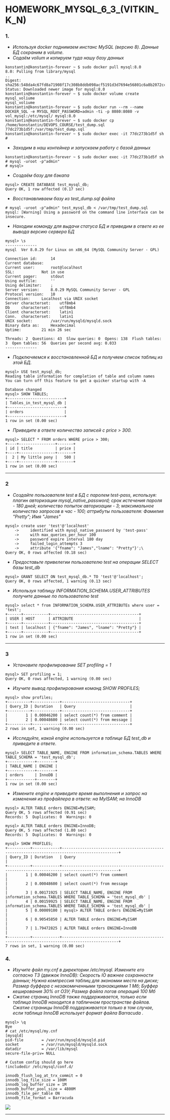 # HOMEWORK_MYSQL_6_3_(VITKIN_K_N)

### 1. 
- *Используя docker поднимаем инстанс MySQL (версию 8). Данные БД сохраним в volume.*
- *Содаём volium и копируем туда нашу базу данных*
```
konstantin@konstantin-forever ~ $ sudo docker pull mysql:8.0
8.0: Pulling from library/mysql
..
Digest: sha256:548da4c67fd8a71908f17c308b8ddb098acf5191d3d7694e56801c6a8b2072cc
Status: Downloaded newer image for mysql:8.0
konstantin@konstantin-forever ~ $ sudo docker volume create mysql_voliume
mysql_voliume
konstantin@konstantin-forever ~ $ sudo docker run --rm --name DOCKER_SQL -e MYSQL_ROOT_PASSWORD=admin -ti -p 8080:8080 -v vol_mysql:/etc/mysql/ mysql:8.0
konstantin@konstantin-forever ~ $ sudo docker cp /home/konstantin/DEVOPS_COURSE/test_dump.sql 77dc273b1d5f:/var/tmp/test_dump.sql
konstantin@konstantin-forever ~ $ sudo docker exec -it 77dc273b1d5f sh
# 
```
- *Заходим в наш контейнер и запускаем работу с базой данных*
```
konstantin@konstantin-forever ~ $ sudo docker exec -it 77dc273b1d5f sh
# mysql -uroot -p"admin" 
# mysql> 
```
- *Cоздаём базу для бэкапа*
```
mysql> CREATE DATABASE test_mysql_db;
Query OK, 1 row affected (0.17 sec)
```
- *Восстанавливаем базу из test_dump.sql файла* 
```
# mysql -uroot -p"admin" test_mysql_db < /var/tmp/test_dump.sql     
mysql: [Warning] Using a password on the command line interface can be insecure.
```
- *Находим команду для выдачи статуса БД и приведим в ответе из ее вывода версию сервера БД*
```
mysql> \s
--------------
mysql  Ver 8.0.29 for Linux on x86_64 (MySQL Community Server - GPL)

Connection id:		14
Current database:	
Current user:		root@localhost
SSL:			Not in use
Current pager:		stdout
Using outfile:		''
Using delimiter:	;
Server version:		8.0.29 MySQL Community Server - GPL
Protocol version:	10
Connection:		Localhost via UNIX socket
Server characterset:	utf8mb4
Db     characterset:	utf8mb4
Client characterset:	latin1
Conn.  characterset:	latin1
UNIX socket:		/var/run/mysqld/mysqld.sock
Binary data as:		Hexadecimal
Uptime:			21 min 26 sec

Threads: 2  Questions: 43  Slow queries: 0  Opens: 138  Flush tables: 3  Open tables: 56  Queries per second avg: 0.033
--------------
```
- *Подключяемся к восстановленной БД и получяем список таблиц из этой БД.*
```
mysql> USE test_mysql_db;
Reading table information for completion of table and column names
You can turn off this feature to get a quicker startup with -A

Database changed
mysql> SHOW TABLES;
+-------------------------+
| Tables_in_test_mysql_db |
+-------------------------+
| orders                  |
+-------------------------+
1 row in set (0.00 sec)
```
- *Приведите в ответе количество записей с price > 300.*
```
mysql> SELECT * FROM orders WHERE price > 300;
+----+----------------+-------+
| id | title          | price |
+----+----------------+-------+
|  2 | My little pony |   500 |
+----+----------------+-------+
1 row in set (0.00 sec)
```
___
### 2 
- *Создайте пользователя test в БД c паролем test-pass, используя: плагин авторизации mysql_native_password; срок истечения пароля - 180 дней; количество попыток авторизации - 3; максимальное количество запросов в час - 100; аттрибуты пользователя: Фамилия "Pretty"; Имя "James"*
```
mysql> create user 'test'@'localhost' 
    ->     identified with mysql_native_password by 'test-pass' 
    ->     with max_queries_per_hour 100
    ->     password expire interval 180 day 
    ->     failed_login_attempts 3 
    ->     attribute '{"fname": "James","lname": "Pretty"}';\
Query OK, 0 rows affected (0.18 sec)
```
- *Предоставьте привелегии пользователю test на операции SELECT базы test_db*
```
mysql> GRANT SELECT ON test_mysql_db.* TO 'test'@'localhost';
Query OK, 0 rows affected, 1 warning (0.13 sec)
```
- *Используя таблицу INFORMATION_SCHEMA.USER_ATTRIBUTES получите данные по пользователю test*
```
mysql> select * from INFORMATION_SCHEMA.USER_ATTRIBUTEs where user = 'test';
+------+-----------+---------------------------------------+
| USER | HOST      | ATTRIBUTE                             |
+------+-----------+---------------------------------------+
| test | localhost | {"fname": "James", "lname": "Pretty"} |
+------+-----------+---------------------------------------+
1 row in set (0.00 sec)
```
___


### 3
- *Установите профилирование SET profiling = 1*
```
mysql> SET profiling = 1;
Query OK, 0 rows affected, 1 warning (0.00 sec)
```
- *Изучите вывод профилирования команд SHOW PROFILES;*
```
mysql> show profiles;
+----------+------------+------------------------------+
| Query_ID | Duration   | Query                        |
+----------+------------+------------------------------+
|        1 | 0.00046200 | select count(*) from comment |
|        2 | 0.00048600 | select count(*) from message |
+----------+------------+------------------------------+
2 rows in set, 1 warning (0.00 sec)
```
- *Исследуйте, какой engine используется в таблице БД test_db и приведите в ответе.*
```
mysql> SELECT TABLE_NAME, ENGINE FROM information_schema.TABLES WHERE TABLE_SCHEMA = 'test_mysql_db';
+------------+--------+
| TABLE_NAME | ENGINE |
+------------+--------+
| orders     | InnoDB |
+------------+--------+
1 row in set (0.00 sec)
```
- *Измените engine и приведите время выполнения и запрос на изменения из профайлера в ответе: на MyISAM; на InnoDB*
```
mysql> ALTER TABLE orders ENGINE=MyISAM;
Query OK, 5 rows affected (0.91 sec)
Records: 5  Duplicates: 0  Warnings: 0

mysql> ALTER TABLE orders ENGINE=InnoDB;
Query OK, 5 rows affected (1.80 sec)
Records: 5  Duplicates: 0  Warnings: 0

mysql> SHOW PROFILES;
+----------+------------+-----------------------------------------------------------------------------------------------+
| Query_ID | Duration   | Query                                                                                         |
+----------+------------+-----------------------------------------------------------------------------------------------+
|        1 | 0.00046200 | select count(*) from comment                                                                  |
|        2 | 0.00048600 | select count(*) from message                                                                  |
|        3 | 0.00171925 | SELECT TABLE_NAME, ENGINE FROM information_schema.TABLES WHERE TABLE_SCHEMA = 'test_mysql_db' |
|        4 | 0.00159925 | SELECT TABLE_NAME, ENGINE FROM information_schema.TABLES WHERE TABLE_SCHEMA = 'test_mysql_db' |
|        5 | 0.00009100 | mysql> ALTER TABLE orders ENGINE=MyISAM                                                       |
|        6 | 0.90545850 | ALTER TABLE orders ENGINE=MyISAM                                                              |
|        7 | 1.79472825 | ALTER TABLE orders ENGINE=InnoDB                                                              |
+----------+------------+-----------------------------------------------------------------------------------------------+
7 rows in set, 1 warning (0.00 sec)
```
### 4.
- *Изучите файл my.cnf в директории /etc/mysql. Измените его согласно ТЗ (движок InnoDB): Скорость IO важнее сохранности данных; Нужна компрессия таблиц для экономии места на диске; Размер буффера с незакомиченными транзакциями 1 Мб; Буффер кеширования 30% от ОЗУ; Размер файла логов операций 100 Мб*
- *Сжатие страниц InnoDB также поддерживается, только если таблица InnoDB находится в табличном пространстве файлов. Сжатие страницы InnoDB поддерживается только в том случае, если таблица InnoDB использует формат файла Barracuda .*
```
mysql> \q
Bye
# cat /etc/mysql/my.cnf
[mysqld]
pid-file        = /var/run/mysqld/mysqld.pid
socket          = /var/run/mysqld/mysqld.sock
datadir         = /var/lib/mysql
secure-file-priv= NULL

# Custom config should go here
!includedir /etc/mysql/conf.d/

innodb_flush_log_at_trx_commit = 0
innodb_log_file_size = 100M
innodb_log_buffer_size = 1M
innodb_buffer_pool_size = 4800M
innodb_file_per_table ON
innodb_file_format = Barracuda
```
![](https://github.com/VitkinKN/HOMEWORKNETOLOGY/blob/master/IMAGES/20.png )
___
